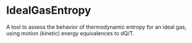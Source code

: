 # IdealGasEntropy
A tool to assess the behavior of thermodynamic entropy for an ideal gas, using motion (kinetic) energy equivalences to dQ/T.
